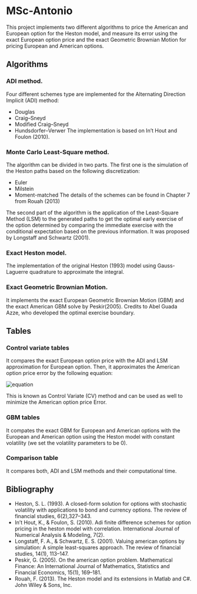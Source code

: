 # MSc-Antonio
This project implements two different algorithms to price the American and European option for the Heston model, and measure its error using the exact European option price and the exact Geometric Brownian Motion for pricing European and American options.

## Algorithms

### ADI method.
Four different schemes type are implemented for the Alternating Direction Implicit (ADI) method:
 - Douglas
 - Craig–Sneyd
 - Modified Craig–Sneyd
 - Hundsdorfer–Verwer
The implementation is based on In’t Hout and Foulon (2010).

### Monte Carlo Least-Square method.
The algorithm can be divided in two parts. The first one is the simulation of the Heston paths based on the following discretization:
 - Euler
 - Milstein
 - Moment-matched
The details of the schemes can be found in Chapter 7 from Rouah (2013)
 
The second part of the algorithm is the application of the Least-Square Method (LSM) to the generated paths to get the optimal early exercise of the option determined by comparing the immediate exercise with the conditional expectation based on the previous information. It was proposed by Longstaff and Schwartz (2001).

### Exact Heston model.
The implementation of the original Heston (1993) model using Gauss-Laguerre quadrature to approximate the integral.

### Exact Geometric Brownian Motion.
It implements the exact European Geometric Brownian Motion (GBM) and the exact American GBM solve by Peskir(2005). Credits to Abel Guada Azze, who developed the optimal exercise boundary.

## Tables

### Control variate tables
It compares the exact European option price with the ADI and LSM approximation for European option. Then, it approximates the American option price error by the following equation:

![equation](https://latex.codecogs.com/svg.image?\begin{equation}\label{eq:CVEq}\text{Price}_{\text{True}}^{\text{American}}-\text{Price}_{\text{Approx.}}^{\text{American}}=&space;\text{Price}_{\text{True}}^{\text{European}}-\text{Price}_{\text{Approx.}}^{\text{European}}.\end{equation})

This is known as Control Variate (CV) method and can be used as well to minimize the American option price Error.

### GBM tables
It compates the exact GBM for European and American options with the European and American option using the Heston model with constant volatility (we set the volatility parameters to be 0).

### Comparison table
It compares both, ADI and LSM methods and their computational time.

## Bibliography
 - Heston, S. L. (1993). A closed-form solution for options with stochastic volatility with applications to bond and currency options. The review of financial studies, 6(2),327–343.
 - In’t Hout, K., & Foulon, S. (2010). Adi finite difference schemes for option pricing in the heston model with correlation. International Journal of Numerical Analysis & Modeling, 7(2).
 - Longstaff, F. A., & Schwartz, E. S. (2001). Valuing american options by simulation: A simple least-squares approach. The review of financial studies, 14(1), 113–147.
 - Peskir, G. (2005). On the american option problem. Mathematical Finance: An International Journal of Mathematics, Statistics and Financial Economics, 15(1), 169–181.
 - Rouah, F. (2013). The Heston model and its extensions in Matlab and C#. John Wiley & Sons, Inc.
